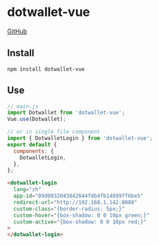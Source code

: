 # dotwallet-vue

[GitHub](https://github.com/Jewcub/dotwallet-vue)

## Install

```
npm install dotwallet-vue
```

## Use

```js
// main.js
import Dotwallet from 'dotwallet-vue';
Vue.use(Dotwallet);

// or in single file component
import { DotwalletLogin } from 'dotwallet-vue';
export default {
  components: {
    DotwalletLogin,
  },
};
```

```html
<dotwallet-login
  lang="zh"
  app-id="89d0032043842644fdb4fb14099ff6be5"
  redirect-url="http://192.168.1.142:8080"
  custom-class="{border-radius: 5px;}"
  custom-hover="{box-shadow: 0 0 10px green;}"
  custom-active="{box-shadow: 0 0 10px red;}"
>
</dotwallet-login>
```
